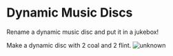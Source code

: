 # Dynamic Music Discs

Rename a dynamic music disc and put it in a jukebox!

Make a dynamic disc with 2 coal and 2 flint.
![unknown](https://user-images.githubusercontent.com/38381609/122951698-185dc480-d343-11eb-9efc-db3790eb162e.png)

